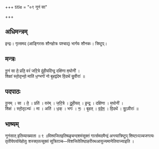 +++
title = "०९ नूनं सा"

+++
## अधिमन्त्रम्
इन्द्रः। गृत्समद (आङ्गिरसः शौनहोत्रः पश्चाद्) भार्गवः शौनकः। त्रिष्टुप्।

## मन्त्रः
नू॒नं सा ते॒ प्रति॒ वरं॑ जरि॒त्रे दु॑ही॒यदि॑न्द्र॒ दक्षि॑णा म॒घोनी॑ ।  
शिक्षा॑ स्तो॒तृभ्यो॒ माति॑ ध॒ग्भगो॑ नो बृ॒हद्व॑देम वि॒दथे॑ सु॒वीराः॑ ॥

## पदपाठः
नू॒नम् । सा । ते॒ । प्रति॑ । वर॑म् । ज॒रि॒त्रे । दु॒ही॒यत् । इ॒न्द्र॒ । दक्षि॑णा । म॒घोनी॑ ।  
शिक्ष॑ । स्तो॒तृऽभ्यः॑ । मा । अति॑ । ध॒क् । भगः॑ । नः॒ । बृ॒हत् । व॒दे॒म॒ । वि॒दथे॑ । सु॒ऽवीराः॑ ॥

## भाष्यम्
नूनंसात् इतिव्याख्याता ॥ ९ ॥विश्वजितइतिषळृचन्दशमंसूक्तं गार्त्समदमैन्द्रं अन्त्यात्रिष्टुप् शिष्टाःपञ्चजगत्यः तृतीयेपर्यायेहोतुः शस्त्रएतत्सूक्तं सूत्रितञ्च—विशजितेतिष्ठाहरीरथआयुज्यमानेतियाज्याइति ।